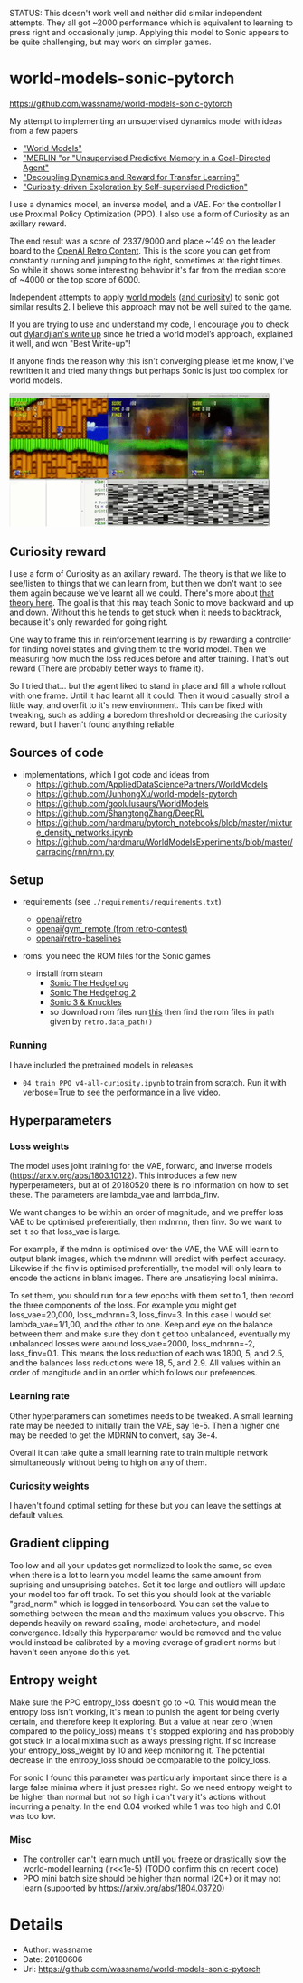 STATUS: This doesn't work well and neither did similar independent attempts. They all got ~2000 performance which is equivalent to learning to press right and occasionally jump. Applying this model to Sonic appears to be quite challenging, but may work on simpler games.

# world-models-sonic-pytorch

https://github.com/wassname/world-models-sonic-pytorch

My attempt to implementing an unsupervised dynamics model with ideas from a few papers
- ["World Models"](https://arxiv.org/abs/1803.10122)
- ["MERLIN "or "Unsupervised Predictive Memory in a Goal-Directed Agent"](https://arxiv.org/abs/1803.10760 )
- ["Decoupling Dynamics and Reward for Transfer Learning"](https://arxiv.org/abs/1804.10689)
- ["Curiosity-driven Exploration by Self-supervised Prediction"](https://arxiv.org/abs/1705.05363)

I use a dynamics model, an inverse model, and a VAE. For the controller I use Proximal Policy Optimization (PPO). I also use a form of Curiosity as an axillary reward.

The end result was a score of 2337/9000 and place ~149 on the leader board to the [OpenAI Retro Content](https://contest.openai.com/). This is the score you can get from constantly running and jumping to the right, sometimes at the right times. So while it shows some interesting behavior it's far from the median score of ~4000 or the top score of 6000.

Independent attempts to apply [world models](https://dylandjian.github.io/world-models/) ([and curiosity](https://flyyufelix.github.io/2018/06/11/sonic-rl.html)) to sonic got similar results [2](https://medium.com/@mrdbourke/the-world-model-of-a-hedgehog-6ff056a6dc7f). I believe this approach may not be well suited to the game.

If you are trying to use and understand my code, I encourage you to check out [dylandjian's write up](ttps://dylandjian.github.io/world-models/) since he tried a world model’s approach, explained it well, and won "Best Write-up"!

If anyone finds the reason why this isn't converging please let me know, I've rewritten it and tried many things but perhaps Sonic is just too complex for world models.

![](docs/img/visualization.gif)

## Curiosity reward

I use a form of Curiosity as an axillary reward. The theory is that we like to see/listen to things that we can learn from, but then we don't want to see them again because we've learnt all we could. There's more about [that theory here](http://people.idsia.ch/~juergen/creativity.html). The goal is that this may teach Sonic to move backward and up and down. Without this he tends to get stuck when it needs to backtrack, because it's only rewarded for going right.

One way to frame this in reinforcement learning is by rewarding a controller for finding novel states and giving them to the world model. Then we measuring how much the loss reduces before and after training. That's out reward (There are probably better ways to frame it).

So I tried that... but the agent liked to stand in place and fill a whole rollout with one frame. Until it had learnt all it could. Then it would casually stroll a little way, and overfit to it's new environment. This can be fixed with tweaking, such as adding a boredom threshold or decreasing the curiosity reward, but I haven't found anything reliable.

## Sources of code

- implementations, which I got code and ideas from
    - https://github.com/AppliedDataSciencePartners/WorldModels
    - https://github.com/JunhongXu/world-models-pytorch
    - https://github.com/goolulusaurs/WorldModels
    - https://github.com/ShangtongZhang/DeepRL
    - https://github.com/hardmaru/pytorch_notebooks/blob/master/mixture_density_networks.ipynb
    - https://github.com/hardmaru/WorldModelsExperiments/blob/master/carracing/rnn/rnn.py


## Setup

- requirements (see `./requirements/requirements.txt`)
    - [openai/retro](https://github.com/openai/retro)
    - [openai/gym_remote (from retro-contest)](https://github.com/openai/retro-contest)
    - [openai/retro-baselines](https://github.com/openai/retro-baselines/blob/master/agents/ppo2.docker)

- roms: you need the ROM files for the Sonic games
    - install from steam
        - [Sonic The Hedgehog](http://store.steampowered.com/app/71113/Sonic_The_Hedgehog/)
        - [Sonic The Hedgehog 2](http://store.steampowered.com/app/71163/Sonic_The_Hedgehog_2/)
        - [Sonic 3 & Knuckles](http://store.steampowered.com/app/71162/Sonic_3__Knuckles/)
        - so download rom files run [this](https://github.com/openai/retro/blob/master/retro/scripts/import_sega_classics.py) then find the rom files in path given by `retro.data_path()`

### Running

I have included the pretrained models in releases

- `04_train_PPO_v4-all-curiosity.ipynb` to train from scratch. Run it with verbose=True to see the performance in a live video.

## Hyperparameters

### Loss weights

The model uses joint training for the VAE, forward, and inverse models (https://arxiv.org/abs/1803.10122). This introduces a few new hyperperameters, but at of 20180520 there is no information on how to set these. The parameters are lambda_vae and lambda_finv.

We want changes to be within an order of magnitude, and we preffer loss VAE to be optimised preferentially, then mdnrnn, then finv. So we want to set it so that loss_vae is large.

For example, if the mdnn is optimised over the VAE, the VAE will learn to output blank images, which the mdnrnn will predict with perfect accuracy. Likewise if the finv is optimised preferentially, the model will only learn to encode the actions in blank images. There are unsatisying local minima.

To set them, you should run for a few epochs with them set to 1, then record the three components of the loss. For example you might get loss_vae=20,000, loss_mdnrnn=3, loss_finv=3. In this case I would set lambda_vae=1/1,00, and the other to one. Keep and eye on the balance between them and make sure they don't get too unbalanced, eventually my unbalanced losses were around loss_vae=2000, loss_mdnrnn=-2, loss_finv=0.1. This means the loss reduction of each was 1800, 5, and 2.5, and the balances loss reductions were 18, 5, and 2.9. All values within an order of mangitude and in an order which follows our preferences.

### Learning rate

Other hyperparamers can sometimes needs to be tweaked. A small learning rate may be needed to initially train the VAE, say 1e-5. Then a higher one may be needed to get the MDRNN to convert, say 3e-4.

Overall it can take quite a small learning rate to train multiple network simultaneously without being to high on any of them.

### Curiosity weights

I haven't found optimal setting for these but you can leave the settings at default values.

## Gradient clipping

Too low and all your updates get normalized to look the same, so even when there is a lot to learn you model learns the same amount from suprising and unsuprising batches. Set it too large and outliers will update your model too far off track. To set this you should look at the variable "grad_norm" which is logged in tensorboard. You can set the value to something between the mean and the maximum values you observe. This depends heavily on reward scaling, model archetecture, and model convergance. Ideally this hyperparamer would be removed and the value would instead be calibrated by a moving average of gradient norms but I haven't seen anyone do this yet.

## Entropy weight

Make sure the PPO entropy_loss doesn't go to ~0. This would mean the entropy loss isn't working, it's mean to punish the agent for being overly certain, and therefore keep it exploring. But a value at near zero (when compared to the policy_loss) means it's stopped exploring and has probobly got stuck in a local mixima such as always pressing right. If so increase your entropy_loss_weight by 10 and keep monitoring it. The potential decrease in the entropy_loss should be comparable to the policy_loss.

For sonic I found this parameter was particularly important since there is a large false minima where it just presses right. So we need entropy weight to be higher than normal but not so high i can't vary it's actions without incurring a penalty. In the end 0.04 worked while 1 was too high and 0.01 was too low.

### Misc

- The controller can't learn much untill you freeze or drastically slow the world-model learning (lr<<1e-5) (TODO confirm this on recent code)
- PPO mini batch size should be higher than normal (20+) or it may not learn (supported by https://arxiv.org/abs/1804.03720)

# Details

- Author: wassname <world-models-sonic-pytorch at wassname dot org>
- Date: 20180606
- Url: https://github.com/wassname/world-models-sonic-pytorch
